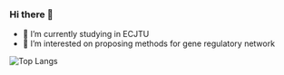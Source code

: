 ### Hi there 👋
- 🤔 I’m currently studying in ECJTU
- 🔭 I’m interested on proposing methods for gene regulatory network

![Top Langs](https://github-readme-stats.vercel.app/api/top-langs/?username=mengxu98&layout=compact)

<!--
![MengXu's github stats](https://github-readme-stats.vercel.app/api?username=mengxu98&show_icons=true)
**mengxu98/mengxu98** is a ✨ _special_ ✨ repository because its `README.md` (this file) appears on your GitHub profile.

Here are some ideas to get you started:

- 🔭 I’m currently working on ...
- 🌱 I’m currently learning ...
- 👯 I’m looking to collaborate on ...
- 🤔 I’m looking for help with ...
- 💬 Ask me about ...
- 📫 How to reach me: ...
- 😄 Pronouns: ...
- ⚡ Fun fact: ...
![Visitor Count](https://profile-counter.glitch.me/mengxu98/count.svg)
-->
